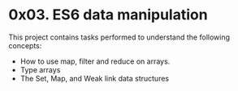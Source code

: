 # 0x03. ES6 data manipulation
This project contains tasks performed to understand the following concepts:
- How to use map, filter and reduce on arrays.
- Type arrays
- The Set, Map, and Weak link data structures